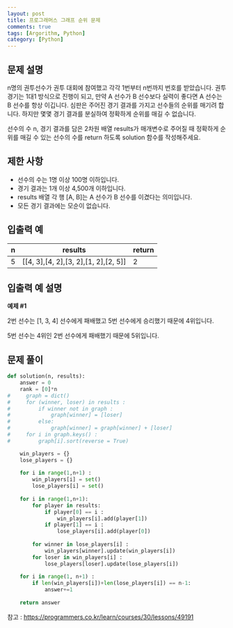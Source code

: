```yaml
---
layout: post
title: 프로그래머스 그래프 순위 문제
comments: true
tags: [Argorithm, Python]
category: [Python]
---
```


## 문제 설명
n명의 권투선수가 권투 대회에 참여했고 각각 1번부터 n번까지 번호를 받았습니다. 권투 경기는 1대1 방식으로 진행이 되고, 만약 A 선수가 B 선수보다 실력이 좋다면 A 선수는 B 선수를 항상 이깁니다. 심판은 주어진 경기 결과를 가지고 선수들의 순위를 매기려 합니다. 하지만 몇몇 경기 결과를 분실하여 정확하게 순위를 매길 수 없습니다.

선수의 수 n, 경기 결과를 담은 2차원 배열 results가 매개변수로 주어질 때 정확하게 순위를 매길 수 있는 선수의 수를 return 하도록 solution 함수를 작성해주세요.
## 제한 사항
- 선수의 수는 1명 이상 100명 이하입니다.
- 경기 결과는 1개 이상 4,500개 이하입니다.
- results 배열 각 행 [A, B]는 A 선수가 B 선수를 이겼다는 의미입니다.
- 모든 경기 결과에는 모순이 없습니다.
 
## 입출력 예  
  | n | results  | return |
|---| ---   | --- | 
|5|	[[4, 3],[4, 2],[3, 2],[1, 2],[2, 5]]	| 2 |  

## 입출력 예 설명

**예제 #1**

2번 선수는 [1, 3, 4] 선수에게 패배했고 5번 선수에게 승리했기 때문에 4위입니다.

5번 선수는 4위인 2번 선수에게 패배했기 때문에 5위입니다.

## 문제 풀이
```python
def solution(n, results):
    answer = 0
    rank = [0]*n
#     graph = dict()
#     for (winner, loser) in results :
#         if winner not in graph :
#             graph[winner] = [loser]
#         else:
#             graph[winner] = graph[winner] + [loser]
#     for i in graph.keys() :
#         graph[i].sort(reverse = True)

    win_players = {}
    lose_players = {}
    
    for i in range(1,n+1) :
        win_players[i] = set()
        lose_players[i] = set()
    
    for i in range(1,n+1):
        for player in results:
            if player[0] == i :
                win_players[i].add(player[1])
            if player[1] == i :
                lose_players[i].add(player[0])
        
        for winner in lose_players[i] :
            win_players[winner].update(win_players[i])
        for loser in win_players[i] :
            lose_players[loser].update(lose_players[i])
            
    for i in range(1, n+1) :
        if len(win_players[i])+len(lose_players[i]) == n-1:
            answer+=1
            
    return answer
```

참고 : <https://programmers.co.kr/learn/courses/30/lessons/49191>